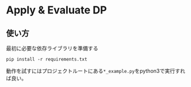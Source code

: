 # Apply & Evaluate DP

## 使い方

最初に必要な依存ライブラリを準備する

```shell
pip install -r requirements.txt
```

動作を試すにはプロジェクトルートにある`*_example.py`をpython3で実行すれば良い。
